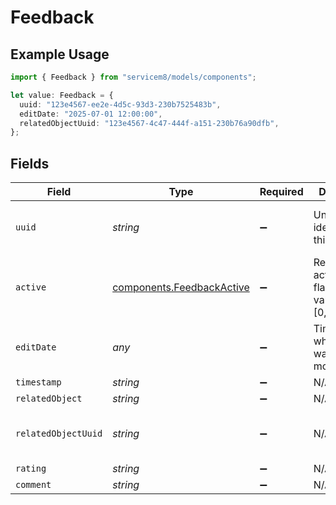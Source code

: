 # Feedback

## Example Usage

```typescript
import { Feedback } from "servicem8/models/components";

let value: Feedback = {
  uuid: "123e4567-ee2e-4d5c-93d3-230b7525483b",
  editDate: "2025-07-01 12:00:00",
  relatedObjectUuid: "123e4567-4c47-444f-a151-230b76a90dfb",
};
```

## Fields

| Field                                                                  | Type                                                                   | Required                                                               | Description                                                            | Example                                                                |
| ---------------------------------------------------------------------- | ---------------------------------------------------------------------- | ---------------------------------------------------------------------- | ---------------------------------------------------------------------- | ---------------------------------------------------------------------- |
| `uuid`                                                                 | *string*                                                               | :heavy_minus_sign:                                                     | Unique identifier for this record                                      | 123e4567-ee2e-4d5c-93d3-230b7525483b                                   |
| `active`                                                               | [components.FeedbackActive](../../models/components/feedbackactive.md) | :heavy_minus_sign:                                                     | Record active/deleted flag.  Valid values are [0,1]                    |                                                                        |
| `editDate`                                                             | *any*                                                                  | :heavy_minus_sign:                                                     | Timestamp at which record was last modified                            | 2025-07-01 12:00:00                                                    |
| `timestamp`                                                            | *string*                                                               | :heavy_minus_sign:                                                     | N/A                                                                    |                                                                        |
| `relatedObject`                                                        | *string*                                                               | :heavy_minus_sign:                                                     | N/A                                                                    |                                                                        |
| `relatedObjectUuid`                                                    | *string*                                                               | :heavy_minus_sign:                                                     | N/A                                                                    | 123e4567-4c47-444f-a151-230b76a90dfb                                   |
| `rating`                                                               | *string*                                                               | :heavy_minus_sign:                                                     | N/A                                                                    |                                                                        |
| `comment`                                                              | *string*                                                               | :heavy_minus_sign:                                                     | N/A                                                                    |                                                                        |